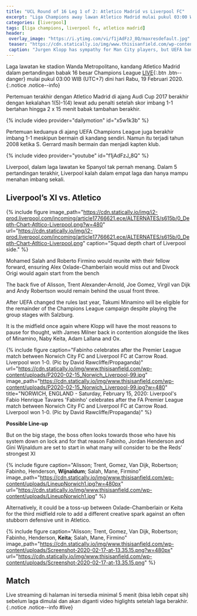```yaml
---
title: "UCL Round of 16 Leg 1 of 2: Atletico Madrid vs Liverpool FC"
excerpt: "Liga Champions away lawan Atletico Madrid mulai pukul 03:00 WIB (UTC+7) dini hari Rabu, 19 Februari 2020 di Wanda Metropolitano"
categories: [liverpool]
tags: [liga champions, liverpool fc, atletico madrid]
header:
 overlay_image: "https://i.ytimg.com/vi/f1jAdFzJ_8Q/maxresdefault.jpg"
 teaser: "https://cdn.statically.io/img/www.thisisanfield.com/wp-content/uploads/2019-01-03-224-Man_City_Liverpool-e1549030516601.jpg?w=480px"
 caption: "Jurgen Klopp has sympathy for Man City players, but UEFA ban is _obviously serious_"
---
```


Laga lawatan ke stadion Wanda Metropolitano, kandang Atletico Madrid dalam pertandingan babak 16 besar Champions League [LIVE](#match){:.btn .btn--danger} mulai pukul 03:00 WIB (UTC+7) dini hari Rabu, 19 Februari 2020.
{:.notice .notice--info}

Pertemuan terakhir dengan Atletico Madrid di ajang Audi Cup 2017 berakhir dengan kekalahan 1(5)-1(4) lewat adu penalti setelah skor imbang 1-1 bertahan hingga 2 x 15 menit babak tambahan berakhir.

{% include video provider="dailymotion" id="x5w1k3b" %}

Pertemuan keduanya di ajang UEFA Champions League juga berakhir imbang 1-1 meskipun bermain di kandang sendiri. Namun itu terjadi tahun 2008 ketika S. Gerrard masih bermain dan menjadi kapten klub.

{% include video provider="youtube" id="f1jAdFzJ_8Q" %}

Liverpool, dalam laga lawatan ke Spanyol tak pernah menang. Dalam 5 pertandingan terakhir, Liverpool kalah dalam empat laga dan hanya mampu menahan imbang sekali.

## Liverpool’s XI vs. Atletico

{% include figure image_path="https://cdn.statically.io/img/i2-prod.liverpool.com/incoming/article17766621.ece/ALTERNATES/s615b/0_Depth-Chart-Atltico-Liverpool.png?w=480" url="https://cdn.statically.io/img/i2-prod.liverpool.com/incoming/article17766621.ece/ALTERNATES/s615b/0_Depth-Chart-Atltico-Liverpool.png" caption="Squad depth chart of Liverpool side." %}

Mohamed Salah and Roberto Firmino would reunite with their fellow forward, ensuring Alex Oxlade-Chamberlain would miss out and Divock Origi would again start from the bench

The back five of Alisson, Trent Alexander-Arnold, Joe Gomez, Virgil van Dijk and Andy Robertson would remain behind the usual front three.

After UEFA changed the rules last year, Takumi Minamino will be eligible for the remainder of the Champions League campaign despite playing the group stages with Salzburg.

It is the midfield once again where Klopp will have the most reasons to pause for thought, with James Milner back in contention alongside the likes of Minamino, Naby Keita, Adam Lallana and Ox.

{% include figure caption="Fabinho celebrates after the Premier League match between Norwich City FC and Liverpool FC at Carrow Road. Liverpool won 1-0. (Pic by David Rawcliffe/Propaganda)" url="https://cdn.statically.io/img/www.thisisanfield.com/wp-content/uploads/P2020-02-15_Norwich_Liverpool-99.jpg" image_path="https://cdn.statically.io/img/www.thisisanfield.com/wp-content/uploads/P2020-02-15_Norwich_Liverpool-99.jpg?w=480" title="NORWICH, ENGLAND - Saturday, February 15, 2020: Liverpool's Fabio Henrique Tavares 'Fabinho' celebrates after the FA Premier League match between Norwich City FC and Liverpool FC at Carrow Road. Liverpool won 1-0. (Pic by David Rawcliffe/Propaganda)" %}

**Possible Line-up**

But on the big stage, the boss often looks towards those who have his system down on lock and for that reason Fabinho, Jordan Henderson and Gini Wijnaldum are set to start in what many will consider to be the Reds’ strongest XI

{% include figure caption="Alisson; Trent, Gomez, Van Dijk, Robertson; Fabinho, Henderson, **Wijnaldum**; Salah, Mane, Firmino" image_path="https://cdn.statically.io/img/www.thisisanfield.com/wp-content/uploads/LineupNorwich1.jpg?w=480px" url="https://cdn.statically.io/img/www.thisisanfield.com/wp-content/uploads/LineupNorwich1.jpg" %}

Alternatively, it could be a toss-up between Oxlade-Chamberlain or Keita for the third midfield role to add a different creative spark against an often stubborn defensive unit in Atletico.

{% include figure caption="Alisson; Trent, Gomez, Van Dijk, Robertson; Fabinho, Henderson, **Keita**; Salah, Mane, Firmino" image_path="https://cdn.statically.io/img/www.thisisanfield.com/wp-content/uploads/Screenshot-2020-02-17-at-13.35.15.png?w=480px" url="https://cdn.statically.io/img/www.thisisanfield.com/wp-content/uploads/Screenshot-2020-02-17-at-13.35.15.png" %}

## Match

Live streaming di halaman ini tersedia minimal 5 menit (bisa lebih cepat sih) sebelum laga dimulai dan akan diganti video higlights setelah laga berakhir.
{:.notice .notice--info #live}

<!--
{% include video provider="internal" id="lfctv5" %}
-->
